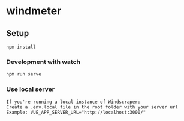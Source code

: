 # windmeter

## Setup
```
npm install
```

### Development with watch
```
npm run serve
```

### Use local server
```
If you're running a local instance of Windscraper:
Create a .env.local file in the root folder with your server url
Example: VUE_APP_SERVER_URL="http://localhost:3000/"
```
